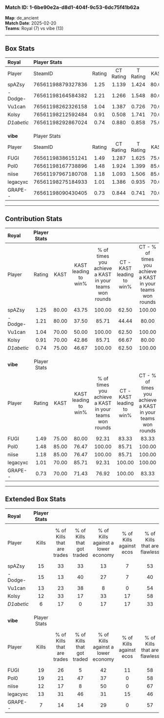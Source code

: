 ### Match ID: 1-6be90e2a-d8d1-404f-9c53-6dc75f41b62a  
**Map**: de_ancient  
**Match Date**: 2025-02-20  
**Teams**: Royal (7) vs vibe (13)  

---  

## Box Stats  

| **Royal**  | Player Stats      |        |           |          |       |       |       |         |        |      |     |
| :- | :- | :-: | :-: | :-: | :-: | :-: | :-: | :-: | :-: | :-: | :-: |
| Player     | SteamID           | Rating | CT Rating | T Rating | KAST  |  ADR  | Kills | Assists | Deaths | K/D  | HS% |
| spAZsy     | 76561198879327836 |  1.25  |   1.139   |  1.424   | 80.00 | 75.4  |  15   |    7    |   12   | 1.25 | 46  |
| -Dodge-    | 76561198164584382 |  1.21  |   1.266   |  1.548   | 80.00 | 98.4  |  15   |    5    |   16   | 0.94 | 66  |
| Vu1can     | 76561198262326158 |  1.04  |   1.387   |  0.726   | 70.00 | 80.9  |  13   |    9    |   15   | 0.87 | 23  |
| Kolsy      | 76561198212592484 |  0.91  |   0.508   |  1.741   | 70.00 | 57.6  |  12   |    2    |   14   | 0.86 | 25  |
| _D1abetic_ | 76561198292867024 |  0.74  |   0.880   |  0.858   | 75.00 | 61.4  |   6   |    4    |   13   | 0.46 | 50  |
|            |                   |        |           |          |       |       |       |         |        |      |     |
|            |                   |        |           |          |       |       |       |         |        |      |     |
|            |                   |        |           |          |       |       |       |         |        |      |     |
| **vibe**   | Player Stats      |        |           |          |       |       |       |         |        |      |     |
| Player     | SteamID           | Rating | CT Rating | T Rating | KAST  |  ADR  | Kills | Assists | Deaths | K/D  | HS% |
| FUGI       | 76561198386151241 |  1.49  |   1.287   |  1.625   | 75.00 | 79.1  |  19   |    4    |   8    | 2.38 | 36  |
| Pol0       | 76561198167738896 |  1.48  |   1.924   |  1.399   | 85.00 | 103.9 |  19   |    8    |   15   | 1.27 | 57  |
| niise      | 76561197967180708 |  1.18  |   1.093   |  1.506   | 85.00 | 88.1  |  12   |    9    |   13   | 0.92 | 50  |
| legacyxc   | 76561198275184933 |  1.01  |   1.386   |  0.935   | 70.00 | 72.0  |  13   |    3    |   14   | 0.93 | 46  |
| GRAPE--    | 76561198090430405 |  0.73  |   0.844   |  0.741   | 70.00 | 41.4  |   7   |    3    |   11   | 0.64 | 42  |
---  

## Contribution Stats  

| **Royal**  | Player Stats |       |                      |                                                        |                           |                                                             |                          |                                                            |
| :- | :-: | :-: | :-: | :-: | :-: | :-: | :-: | :-: |
| Player     |    Rating    | KAST  | KAST leading to win% | % of times you achieve a KAST in your teams won rounds | CT - KAST leading to win% | CT - % of times you achieve a KAST in your teams won rounds | T - KAST leading to win% | T - % of times you achieve a KAST in your teams won rounds |
| spAZsy     |     1.25     | 80.00 |        43.75         |                         100.00                         |           62.50           |                           100.00                            |          25.00           |                           100.00                           |
| -Dodge-    |     1.21     | 80.00 |        37.50         |                         85.71                          |           44.44           |                            80.00                            |          28.57           |                           100.00                           |
| Vu1can     |     1.04     | 70.00 |        50.00         |                         100.00                         |           62.50           |                           100.00                            |          33.33           |                           100.00                           |
| Kolsy      |     0.91     | 70.00 |        42.86         |                         85.71                          |           66.67           |                            80.00                            |          25.00           |                           100.00                           |
| _D1abetic_ |     0.74     | 75.00 |        46.67         |                         100.00                         |           62.50           |                           100.00                            |          28.57           |                           100.00                           |
|            |              |       |                      |                                                        |                           |                                                             |                          |                                                            |
|            |              |       |                      |                                                        |                           |                                                             |                          |                                                            |
|            |              |       |                      |                                                        |                           |                                                             |                          |                                                            |
| **vibe**   | Player Stats |       |                      |                                                        |                           |                                                             |                          |                                                            |
| Player     |    Rating    | KAST  | KAST leading to win% | % of times you achieve a KAST in your teams won rounds | CT - KAST leading to win% | CT - % of times you achieve a KAST in your teams won rounds | T - KAST leading to win% | T - % of times you achieve a KAST in your teams won rounds |
| FUGI       |     1.49     | 75.00 |        80.00         |                         92.31                          |           83.33           |                            83.33                            |          77.78           |                           100.00                           |
| Pol0       |     1.48     | 85.00 |        76.47         |                         100.00                         |           85.71           |                           100.00                            |          70.00           |                           100.00                           |
| niise      |     1.18     | 85.00 |        76.47         |                         100.00                         |           85.71           |                           100.00                            |          70.00           |                           100.00                           |
| legacyxc   |     1.01     | 70.00 |        85.71         |                         92.31                          |          100.00           |                           100.00                            |          75.00           |                           85.71                            |
| GRAPE--    |     0.73     | 70.00 |        71.43         |                         76.92                          |          100.00           |                            83.33                            |          55.56           |                           71.43                            |
---  

## Extended Box Stats  

| **Royal**  | Player Stats |                            |                            |                                    |                         |                              |                                 |        |                             |                                     |                          |                               |                            |
| :- | :-: | :-: | :-: | :-: | :-: | :-: | :-: | :-: | :-: | :-: | :-: | :-: | :-: |
| Player     |    Kills     | % of Kills that are trades | % of Kills that got traded | % of Kills against a lower economy | % of Kills against ecos | % of Kills that are flawless | % of Kills that are close duels | Deaths | % of Deaths that get traded | % of Deaths against a lower economy | % of Deaths against ecos | % of Deaths that are flawless | % of Deaths that are close |
| spAZsy     |      15      |             33             |             33             |                 13                 |            7            |              53              |               13                |   12   |              8              |                  8                  |            0             |              75               |             8              |
| -Dodge-    |      15      |             13             |             40             |                 27                 |            7            |              40              |               13                |   16   |             38              |                  6                  |            0             |              56               |             19             |
| Vu1can     |      13      |             23             |             38             |                 8                  |            0            |              54              |               15                |   15   |             20              |                 20                  |            7             |              53               |             13             |
| Kolsy      |      12      |             33             |             17             |                 33                 |           17            |              58              |                8                |   14   |             21              |                 14                  |            0             |              71               |             7              |
| _D1abetic_ |      6       |             17             |             0              |                 17                 |           17            |              33              |               17                |   13   |             38              |                 15                  |            0             |              38               |             23             |
|            |              |                            |                            |                                    |                         |                              |                                 |        |                             |                                     |                          |                               |                            |
|            |              |                            |                            |                                    |                         |                              |                                 |        |                             |                                     |                          |                               |                            |
|            |              |                            |                            |                                    |                         |                              |                                 |        |                             |                                     |                          |                               |                            |
| **vibe**   | Player Stats |                            |                            |                                    |                         |                              |                                 |        |                             |                                     |                          |                               |                            |
| Player     |    Kills     | % of Kills that are trades | % of Kills that got traded | % of Kills against a lower economy | % of Kills against ecos | % of Kills that are flawless | % of Kills that are close duels | Deaths | % of Deaths that get traded | % of Deaths against a lower economy | % of Deaths against ecos | % of Deaths that are flawless | % of Deaths that are close |
| FUGI       |      19      |             26             |             5              |                 42                 |           11            |              58              |               11                |   8    |              0              |                 38                  |            0             |              50               |             0              |
| Pol0       |      19      |             21             |             47             |                 37                 |            0            |              58              |               16                |   15   |             33              |                 47                  |            0             |              40               |             20             |
| niise      |      12      |             17             |             8              |                 50                 |            0            |              67              |               25                |   13   |             46              |                 46                  |            8             |              23               |             23             |
| legacyxc   |      13      |             31             |             46             |                 31                 |           15            |              46              |                8                |   14   |             29              |                 43                  |            0             |              71               |             14             |
| GRAPE--    |      7       |             14             |             14             |                 29                 |            0            |              57              |               14                |   11   |             27              |                 45                  |            9             |              73               |             0              |
